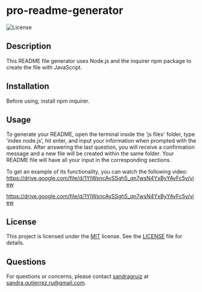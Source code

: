 # pro-readme-generator

![License](https://img.shields.io/badge/license-MIT-green.svg)

## Description

This README file generator uses Node.js and the inquirer npm package to create the file with JavaScript.  

## Installation

Before using, install npm inquirer.

## Usage

To generate your README, open the terminal inside the 'js files' folder, type 'index node.js', hit enter, and input your information when prompted with the questions. After answering the last question, you will receive a confirmation message and a new file will be created within the same folder. Your README file will have all your input in the corresponding sections.    

To get an example of its functionality, you can watch the following video:  
https://drive.google.com/file/d/1YIWsncAvSSgh5_qn7wsN4YxByYAvFc5y/view

https://drive.google.com/file/d/1YIWsncAvSSgh5_qn7wsN4YxByYAvFc5y/view

## License

This project is licensed under the [MIT](https://opensource.org/licenses/MIT) license. See the [LICENSE](./LICENSE) file for details.

## Questions 

For questions or concerns, please contact [sandragruiz](https://github.com/sandragruiz) at sandra.gutierrez.ru@gmail.com.
